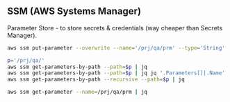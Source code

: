 SSM (AWS Systems Manager)
-

Parameter Store - to store secrets & credentials (way cheaper than Secrets Manager).

````sh
aws ssm put-parameter --overwrite --name='/prj/qa/prm' --type='String' --value='none'

p='/prj/qa/'
aws ssm get-parameters-by-path --path=$p | jq
aws ssm get-parameters-by-path --path=$p | jq jq '.Parameters[]|.Name'
aws ssm get-parameters-by-path --recursive --path=$p | jq

aws ssm get-parameter --name=/prj/qa/prm | jq
````
